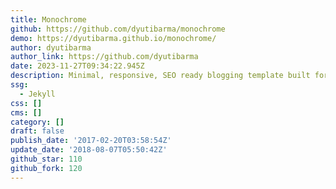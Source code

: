 ```yaml
---
title: Monochrome
github: https://github.com/dyutibarma/monochrome
demo: https://dyutibarma.github.io/monochrome/
author: dyutibarma
author_link: https://github.com/dyutibarma
date: 2023-11-27T09:34:22.945Z
description: Minimal, responsive, SEO ready blogging template built for Jekyll. Demo -
ssg:
  - Jekyll
css: []
cms: []
category: []
draft: false
publish_date: '2017-02-20T03:58:54Z'
update_date: '2018-08-07T05:50:42Z'
github_star: 110
github_fork: 120
---
```

